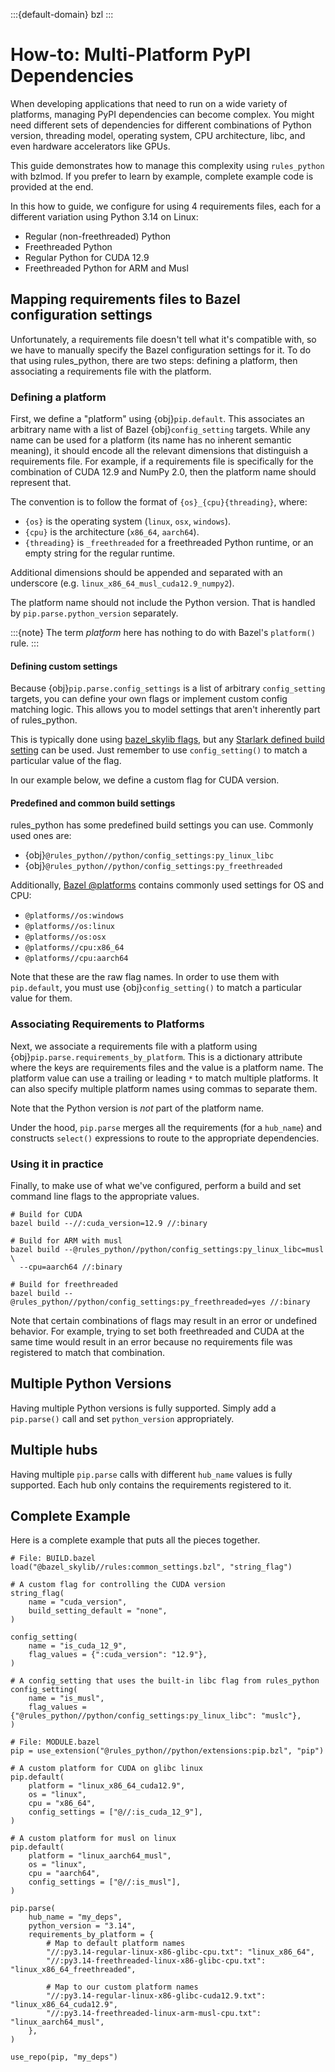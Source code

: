 :::{default-domain} bzl
:::

# How-to: Multi-Platform PyPI Dependencies

When developing applications that need to run on a wide variety of platforms,
managing PyPI dependencies can become complex. You might need different sets of
dependencies for different combinations of Python version, threading model,
operating system, CPU architecture, libc, and even hardware accelerators like
GPUs.

This guide demonstrates how to manage this complexity using `rules_python` with
bzlmod. If you prefer to learn by example, complete example code is provided at
the end.

In this how to guide, we configure for using 4 requirements files, each
for a different variation using Python 3.14 on Linux:

* Regular (non-freethreaded) Python
* Freethreaded Python
* Regular Python for CUDA 12.9
* Freethreaded Python for ARM and Musl

## Mapping requirements files to Bazel configuration settings

Unfortunately, a requirements file doesn't tell what it's compatible with,
so we have to manually specify the Bazel configuration settings for it. To do
that using rules_python, there are two steps: defining a platform, then
associating a requirements file with the platform.

### Defining a platform

First, we define a "platform" using {obj}`pip.default`. This associates an
arbitrary name with a list of Bazel {obj}`config_setting` targets. While any
name can be used for a platform (its name has no inherent semantic meaning), it
should encode all the relevant dimensions that distinguish a requirements file.
For example, if a requirements file is specifically for the combination of CUDA
12.9 and NumPy 2.0, then the platform name should represent that.

The convention is to follow the format of `{os}_{cpu}{threading}`, where:

* `{os}` is the operating system (`linux`, `osx`, `windows`).
* `{cpu}` is the architecture (`x86_64`, `aarch64`).
* `{threading}` is `_freethreaded` for a freethreaded Python runtime, or an
  empty string for the regular runtime.

Additional dimensions should be appended and separated with an underscore (e.g.
`linux_x86_64_musl_cuda12.9_numpy2`).

The platform name should not include the Python version. That is handled by
`pip.parse.python_version` separately.

:::{note}
The term _platform_ here has nothing to do with Bazel's `platform()` rule.
:::

#### Defining custom settings

Because {obj}`pip.parse.config_settings` is a list of arbitrary `config_setting`
targets, you can define your own flags or implement custom config matching
logic. This allows you to model settings that aren't inherently part of
rules_python.

This is typically done using [bazel_skylib flags](https://bazel.build/extending/config), but any [Starlark
defined build setting](https://bazel.build/extending/config) can be used. Just
remember to use `config_setting()` to match a particular value of the flag.

In our example below, we define a custom flag for CUDA version.

#### Predefined and common build settings

rules_python has some predefined build settings you can use. Commonly used ones
are:

* {obj}`@rules_python//python/config_settings:py_linux_libc`
* {obj}`@rules_python//python/config_settings:py_freethreaded`

Additionally, [Bazel @platforms](https://github.com/bazelbuild/platforms)
contains commonly used settings for OS and CPU:

* `@platforms//os:windows`
* `@platforms//os:linux`
* `@platforms//os:osx`
* `@platforms//cpu:x86_64`
* `@platforms//cpu:aarch64`

Note that these are the raw flag names. In order to use them with `pip.default`,
you must use {obj}`config_setting()` to match a particular value for them.

### Associating Requirements to Platforms

Next, we associate a requirements file with a platform using
{obj}`pip.parse.requirements_by_platform`. This is a dictionary attribute where
the keys are requirements files and the value is a platform name. The platform
value can use a trailing or leading `*` to match multiple platforms. It can also
specify multiple platform names using commas to separate them.

Note that the Python version is _not_ part of the platform name.

Under the hood, `pip.parse` merges all the requirements (for a `hub_name`) and
constructs `select()` expressions to route to the appropriate dependencies.

### Using it in practice

Finally, to make use of what we've configured, perform a build and set
command line flags to the appropriate values.

```shell
# Build for CUDA
bazel build --//:cuda_version=12.9 //:binary

# Build for ARM with musl
bazel build --@rules_python//python/config_settings:py_linux_libc=musl \
  --cpu=aarch64 //:binary

# Build for freethreaded
bazel build --@rules_python//python/config_settings:py_freethreaded=yes //:binary
```

Note that certain combinations of flags may result in an error or undefined
behavior. For example, trying to set both freethreaded and CUDA at the same
time would result in an error because no requirements file was registered
to match that combination.

## Multiple Python Versions

Having multiple Python versions is fully supported. Simply add a `pip.parse()`
call and set `python_version` appropriately.

## Multiple hubs

Having multiple `pip.parse` calls with different `hub_name` values is fully
supported. Each hub only contains the requirements registered to it.

## Complete Example

Here is a complete example that puts all the pieces together.

```starlark
# File: BUILD.bazel
load("@bazel_skylib//rules:common_settings.bzl", "string_flag")

# A custom flag for controlling the CUDA version
string_flag(
    name = "cuda_version",
    build_setting_default = "none",
)

config_setting(
    name = "is_cuda_12_9",
    flag_values = {":cuda_version": "12.9"},
)

# A config_setting that uses the built-in libc flag from rules_python
config_setting(
    name = "is_musl",
    flag_values = {"@rules_python//python/config_settings:py_linux_libc": "muslc"},
)

# File: MODULE.bazel
pip = use_extension("@rules_python//python/extensions:pip.bzl", "pip")

# A custom platform for CUDA on glibc linux
pip.default(
    platform = "linux_x86_64_cuda12.9",
    os = "linux",
    cpu = "x86_64",
    config_settings = ["@//:is_cuda_12_9"],
)

# A custom platform for musl on linux
pip.default(
    platform = "linux_aarch64_musl",
    os = "linux",
    cpu = "aarch64",
    config_settings = ["@//:is_musl"],
)

pip.parse(
    hub_name = "my_deps",
    python_version = "3.14",
    requirements_by_platform = {
        # Map to default platform names
        "//:py3.14-regular-linux-x86-glibc-cpu.txt": "linux_x86_64",
        "//:py3.14-freethreaded-linux-x86-glibc-cpu.txt": "linux_x86_64_freethreaded",

        # Map to our custom platform names
        "//:py3.14-regular-linux-x86-glibc-cuda12.9.txt": "linux_x86_64_cuda12.9",
        "//:py3.14-freethreaded-linux-arm-musl-cpu.txt": "linux_aarch64_musl",
    },
)

use_repo(pip, "my_deps")
```
